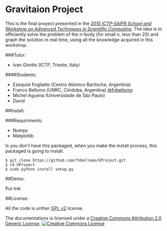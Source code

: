 # Gravitaion Project

This is the final proyect presented in the *[2015 ICTP-SAIFR School and Workshop on Advanced Techniques in Scientific Computing](http://www.ictp-saifr.org/?page_id=6863)*. The idea is to efficiently solve the problem of the n-body (for small n, less than 20) and graph the solution in real time, using all the knowledge acquired in this workshop.

###Tutor:
* Ivan Girotto (ICTP, Trieste, Italy)

####Students:
* Ezequiel Fogliatto (Centro Atómico Bariloche, Argentina)
* Franco Bellomo (UNRC, Córdoba, Argentina) [@fnbellomo](https://twitter.com/fnbellomo)
* Michel Aguena (Universidade de São Paulo)
* David

##Install:

###Requiriments:

* Numpy
* Matplotlib

Is you don't have this packaged, when you make the install process, this packaged is going to install.


	$ git clone https://github.com/fnbellomo/GProject.git
	$ cd GProyect
	$ sudo python install setup.py

##Demo:

Put link  

##License:

All the code is unther [GPL v2](https://github.com/fnbellomo/GProject/blob/master/LICENSE) license.

The documentations is licensed under a <a rel="license" href="http://creativecommons.org/licenses/by/2.0/">Creative Commons Attribution 2.0 Generic License</a>.
<a rel="license" href="http://creativecommons.org/licenses/by/2.0/"><img alt="Creative Commons License" style="border-width:0" src="https://i.creativecommons.org/l/by/2.0/88x31.png" /></a><br />
